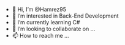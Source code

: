 - 👋 Hi, I’m @Hamrez95
- 👀 I’m interested in Back-End Development
- 🌱 I’m currently learning C# 
- 💞️ I’m looking to collaborate on ...
- 📫 How to reach me ...

<!---
Hamrez95/Hamrez95 is a ✨ special ✨ repository because its `README.md` (this file) appears on your GitHub profile.
You can click the Preview link to take a look at your changes.
--->
